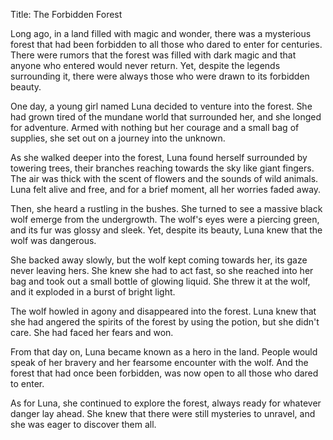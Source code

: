 Title: The Forbidden Forest

Long ago, in a land filled with magic and wonder, there was a mysterious forest that had been forbidden to all those who dared to enter for centuries. There were rumors that the forest was filled with dark magic and that anyone who entered would never return. Yet, despite the legends surrounding it, there were always those who were drawn to its forbidden beauty.

One day, a young girl named Luna decided to venture into the forest. She had grown tired of the mundane world that surrounded her, and she longed for adventure. Armed with nothing but her courage and a small bag of supplies, she set out on a journey into the unknown.

As she walked deeper into the forest, Luna found herself surrounded by towering trees, their branches reaching towards the sky like giant fingers. The air was thick with the scent of flowers and the sounds of wild animals. Luna felt alive and free, and for a brief moment, all her worries faded away.

Then, she heard a rustling in the bushes. She turned to see a massive black wolf emerge from the undergrowth. The wolf's eyes were a piercing green, and its fur was glossy and sleek. Yet, despite its beauty, Luna knew that the wolf was dangerous.

She backed away slowly, but the wolf kept coming towards her, its gaze never leaving hers. She knew she had to act fast, so she reached into her bag and took out a small bottle of glowing liquid. She threw it at the wolf, and it exploded in a burst of bright light.

The wolf howled in agony and disappeared into the forest. Luna knew that she had angered the spirits of the forest by using the potion, but she didn't care. She had faced her fears and won.

From that day on, Luna became known as a hero in the land. People would speak of her bravery and her fearsome encounter with the wolf. And the forest that had once been forbidden, was now open to all those who dared to enter.

As for Luna, she continued to explore the forest, always ready for whatever danger lay ahead. She knew that there were still mysteries to unravel, and she was eager to discover them all.